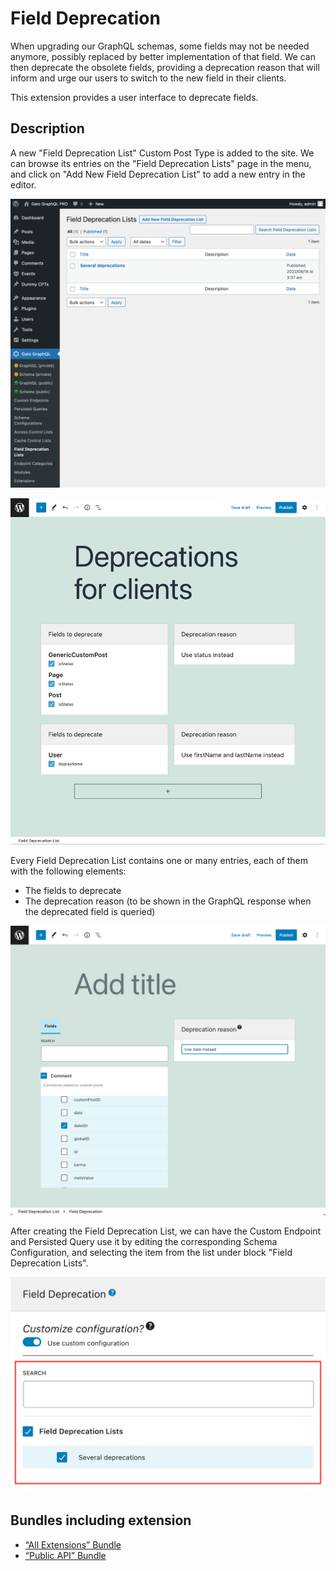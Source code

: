 # Field Deprecation

When upgrading our GraphQL schemas, some fields may not be needed anymore, possibly replaced by better implementation of that field. We can then deprecate the obsolete fields, providing a deprecation reason that will inform and urge our users to switch to the new field in their clients.

This extension provides a user interface to deprecate fields.

## Description

A new "Field Deprecation List" Custom Post Type is added to the site. We can browse its entries on the "Field Deprecation Lists" page in the menu, and click on "Add New Field Deprecation List" to add a new entry in the editor.

<div class="img-width-1024" markdown=1>

![Field Deprecation Lists](../../images/field-deprecation-lists.png "Field Deprecation Lists")

</div>

![Field Deprecation List editor](../../images/field-deprecation-list.png "Field Deprecation List editor")

Every Field Deprecation List contains one or many entries, each of them with the following elements:

- The fields to deprecate
- The deprecation reason (to be shown in the GraphQL response when the deprecated field is queried)

![Field Deprecation entry](../../images/field-deprecation-entry.png "Field Deprecation entry")

After creating the Field Deprecation List, we can have the Custom Endpoint and Persisted Query use it by editing the corresponding Schema Configuration, and selecting the item from the list under block "Field Deprecation Lists".

![Selecting a Field Deprecation List in the Schema Configuration](../../images/schema-config-field-deprecation-lists.png "Selecting a Field Deprecation List in the Schema Configuration")

## Bundles including extension

- [“All Extensions” Bundle](../../../../../bundle-extensions/all-extensions/docs/modules/all-extensions/en.md)
- [“Public API” Bundle](../../../../../bundle-extensions/public-api/docs/modules/public-api/en.md)

<!-- ## Recipes using extension -->
